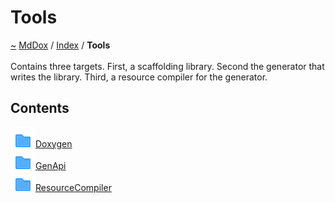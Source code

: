 <a id="tools"></a>
<h1>Tools</h1>
<a id="dir_7e461070e7b716e896e0d97cd6a82321"></a>
<a href="https://github.com/CharlesCarley/MdDox">~</a>
<a href="indexpage.md#mddox">MdDox</a>
<span class="inline-text">/</span>
<a href="index.md#index">Index</a>
<span class="inline-text">/</span>
<span class="bold-text"><b>Tools</b></span>
<br/>
<br/>
<span class="inline-text">Contains three targets. First, a scaffolding library. Second the generator that writes the library. Third, a resource compiler for the generator. </span>
<a id="contents"></a>
<h2>Contents</h2>
<div class="icon-link">
<img src="../images/folder.svg"/><a href="dir_b7487e7b43f0278857c63f4e9ad683a3.md#doxygen">Doxygen</a>
</div>
<div class="icon-link">
<img src="../images/folder.svg"/><a href="dir_f29546df2d60a62028851d3354c1d20f.md#genapi">GenApi</a>
</div>
<div class="icon-link">
<img src="../images/folder.svg"/><a href="dir_ad64d74126afa4ea39d3914a0c472a63.md#resourcecompiler">ResourceCompiler</a>
</div>
</div>
</div>
</body>
</html>
